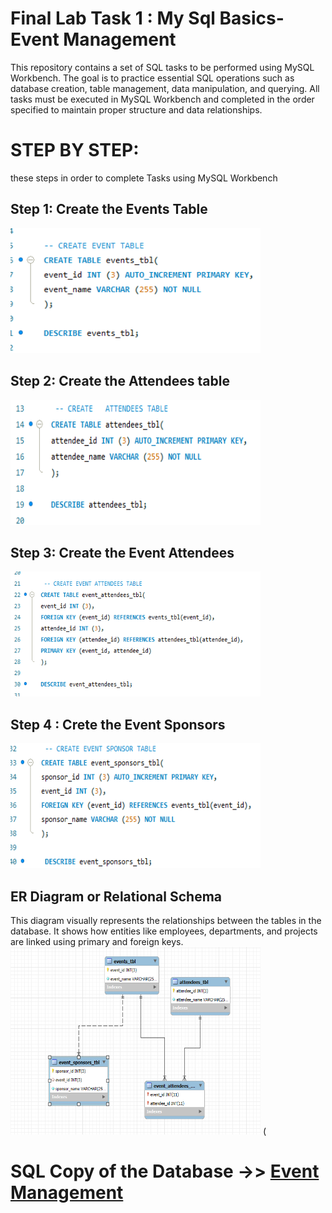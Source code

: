 # Final Lab Task 1 : My Sql Basics-Event Management
This repository contains a set of SQL tasks to be performed using MySQL Workbench. The goal is to practice essential SQL operations such as database creation, table management, data manipulation, and querying. All tasks must be executed in MySQL Workbench and completed in the order specified to maintain proper structure and data relationships.
 
# STEP BY STEP:
these steps in order to complete Tasks using MySQL Workbench
## Step 1: Create the Events Table
 <img src="image/events_tbl.PNG" alt="Alt Text" width="400" height="200">

## Step 2: Create the Attendees table
 <img src="image/attendees_tbl.PNG" alt="Alt Text" width="400" height="200">

## Step 3: Create the Event Attendees
 <img src="image/event_attendees_tbl.PNG" alt="Alt Text" width="400" height="200">

## Step 4 : Crete the Event Sponsors 
 <img src="image/event_sponsor_tbl.PNG" alt="Alt Text" width="400" height="200">

 ## ER Diagram or Relational Schema  
 This diagram visually represents the relationships between the tables in the database. It shows how entities like employees, departments, and projects are linked using primary and foreign keys.
<img src="image/Erd diagram.PNG" alt="Alt Text" width="400" height="300">
(
# SQL Copy of the Database  ->> [Event Management](https://github.com/joy042219/EDM-portpofolio/blob/main/Final%20Lab%20Task%201/events_management%20SQL)
